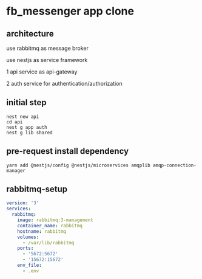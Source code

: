 # fb_messenger app clone

## architecture

use rabbitmq as message broker

use nestjs as service framework

1 api service as api-gateway

2 auth service for authentication/authorization

## initial step

```shell
nest new api
cd api
nest g app auth
nest g lib shared
```

## pre-request install dependency

```shell
yarn add @nestjs/config @nestjs/microservices amqplib amqp-connection-manager 
```

## rabbitmq-setup

```yaml
version: '3'
services:
  rabbitmq:
    image: rabbitmq:3-management
    container_name: rabbitmq
    hostname: rabbitmq
    volumes:
      - /var/lib/rabbitmq
    ports:
      - '5672:5672'
      - '15672:15672'
    env_file:
      - .env
```